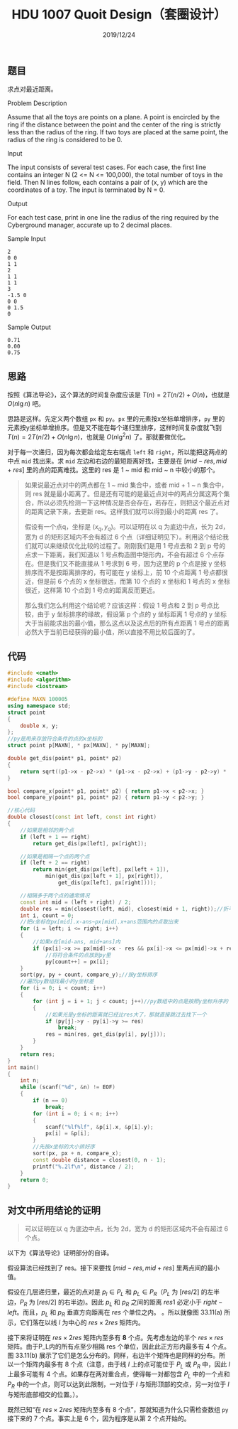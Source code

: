 ﻿---
title: HDU 1007 Quoit Design（套圈设计）
date: 2019/12/24
updated: 2019/12/24
category: 
- algorithm
tag: 
- C++
- algorithm
- 排列
- 分治与递归
- HDU
---
## 题目

求点对最近距离。

<!-- more -->

Problem Description

Assume that all the toys are points on a plane. A point is encircled by the ring if the distance between the point and the center of the ring is strictly less than the radius of the ring. If two toys are placed at the same point, the radius of the ring is considered to be 0.

Input

The input consists of several test cases. For each case, the first line contains an integer N (2 <= N <= 100,000), the total number of toys in the field. Then N lines follow, each contains a pair of (x, y) which are the coordinates of a toy. The input is terminated by N = 0.

Output

For each test case, print in one line the radius of the ring required by the Cyberground manager, accurate up to 2 decimal places.

Sample Input

```
2
0 0
1 1
2
1 1
1 1
3
-1.5 0
0 0
0 1.5
0
```

Sample Output

```
0.71
0.00
0.75
```

## 思路

按照《算法导论》，这个算法的时间复杂度应该是 $T(n) = 2T(n/2) + O(n)$，也就是 $O(n\lg{n})$ 吧。

思路是这样。先定义两个数组 `px` 和 `py`。`px` 里的元素按x坐标单增排序，`py` 里的元素按y坐标单增排序。但是又不能在每个递归里排序，这样时间复杂度就飞到 $T(n) = 2T(n/2) + O(n\lg{n})$，也就是 $O(n\lg^2{n})$ 了。那就要做优化。

对于每一次递归，因为每次都会给定左右端点 `left` 和 `right`，所以能把这两点的中点 `mid` 找出来。求 `mid` 左边和右边的最短距离好找，主要是在 $[mid-res, mid+res]$ 里的点的距离难找。这里的 res 是 1 ~ mid 和 mid ~ n 中较小的那个。

>如果说最近点对中的两点都在 1 ~ mid 集合中，或者 mid + 1 ~ n 集合中，则 res 就是最小距离了。但是还有可能的是最近点对中的两点分属这两个集合，所以必须先检测一下这种情况是否会存在，若存在，则把这个最近点对的距离记录下来，去更新 res。这样我们就可以得到最小的距离 res 了。
>
>假设有一个点q，坐标是 $(x_q, y_q)$。可以证明在以 q 为底边中点，长为 2d，宽为 d 的矩形区域内不会有超过 6 个点（详细证明见下）。利用这个结论我们就可以来继续优化比较的过程了。刚刚我们是用 1 号点去和 2 到 p 号的点求一下距离，我们知道以 1 号点构造图中矩形内，不会有超过 6 个点存在。但是我们又不能直接从 1 号求到 6 号，因为这里的 p 个点是按 y 坐标排序而不是按距离排序的，有可能在 y 坐标上，前 10 个点距离 1 号点都很近，但是前 6 个点的 x 坐标很远，而第 10 个点的 x 坐标和 1 号点的 x 坐标很近，这样第 10 个点到 1 号点的距离反而更近。
>
>那么我们怎么利用这个结论呢？应该这样：假设 1 号点和 2 到 p 号点比较，由于 y 坐标排序的缘故，假设第 p 个点的 y 坐标距离 1 号点的 y 坐标大于当前能求出的最小值，那么这点以及这点后的所有点距离 1 号点的距离必然大于当前已经获得的最小值，所以直接不用比较后面的了。

## 代码

```C++
#include <cmath>
#include <algorithm>
#include <iostream>

#define MAXN 100005
using namespace std;
struct point
{
    double x, y;
};
//py是用来存放符合条件的点的x坐标的
struct point p[MAXN], * px[MAXN], * py[MAXN];

double get_dis(point* p1, point* p2)
{
    return sqrt((p1->x - p2->x) * (p1->x - p2->x) + (p1->y - p2->y) * (p1->y - p2->y));
}

bool compare_x(point* p1, point* p2) { return p1->x < p2->x; }
bool compare_y(point* p1, point* p2) { return p1->y < p2->y; }

//核心代码
double closest(const int left, const int right)
{
    //如果是相邻的两个点
    if (left + 1 == right)
        return get_dis(px[left], px[right]);

    //如果是相隔一个点的两个点
    if (left + 2 == right)
        return min(get_dis(px[left], px[left + 1]),
            min(get_dis(px[left + 1], px[right]),
                get_dis(px[left], px[right])));

    //相隔多于两个点的通常情况
    const int mid = (left + right) / 2;
    double res = min(closest(left, mid), closest(mid + 1, right));//折半递归求解
    int i, count = 0;
    //把x坐标在px[mid].x-ans~px[mid].x+ans范围内的点取出来
    for (i = left; i <= right; i++)
    {
        //如果x在[mid-ans, mid+ans]内
        if (px[i]->x >= px[mid]->x - res && px[i]->x <= px[mid]->x + res)
            //将符合条件的点放到py里
            py[count++] = px[i];
    }
    sort(py, py + count, compare_y);//按y坐标排序
    //遍历py数组找最小的y坐标差
    for (i = 0; i < count; i++)
    {
        for (int j = i + 1; j < count; j++)//py数组中的点是按照y坐标升序的
        {
            //如果光是y坐标的距离就已经比res大了，那就直接跳过去找下一个
            if (py[j]->y - py[i]->y >= res)
                break;
            res = min(res, get_dis(py[i], py[j]));
        }
    }
    return res;
}
int main()
{
    int n;
    while (scanf("%d", &n) != EOF)
    {
        if (n == 0)
            break;
        for (int i = 0; i < n; i++)
        {
            scanf("%lf%lf", &p[i].x, &p[i].y);
            px[i] = &p[i];
        }
        //先按x坐标的大小排好序
        sort(px, px + n, compare_x);
        const double distance = closest(0, n - 1);
        printf("%.2lf\n", distance / 2);
    }
    return 0;
}
```

## 对文中所用结论的证明

> 可以证明在以 q 为底边中点，长为 2d，宽为 d 的矩形区域内不会有超过 6 个点。

以下为《算法导论》证明部分的自译。

假设算法已经找到了 res。接下来要找 $[mid-res, mid+res]$ 里两点间的最小值。

假设在几层递归里，最近的点对是 $p_l\in P_L$ 和 $p_L\in P_R$（$P_L$ 为 $[res/2]$ 的左半边，$P_R$ 为 $[res/2]$ 的右半边)。因此 $p_L$ 和 $p_R$ 之间的距离 $res1$ 必定小于 $right - left$。而且，$p_L$ 和 $p_R$ 垂直方向距离在 $res$ 个单位之内。
。所以就像图 33.11(a) 所示，它们落在以线 $l$ 为中心的 $res \times 2res$ 矩阵内。

接下来将证明在 $res \times 2res$ 矩阵内至多有 **8** 个点。先考虑左边的半个 $res \times res$ 矩阵。由于P_L内的所有点至少相隔 res 个单位，因此此正方形内最多有 4 个点。图 33.11(b) 展示了它们是怎么分布的。同样，右边半个矩阵也是同样的分布。所以一个矩阵内最多有 8 个点（注意，由于线 $l$ 上的点可能位于 $P_L$ 或 $P_R$ 中，因此 $l$ 上最多可能有 4 个点。如果存在两对重合点，使得每一对都包含 $P_L$ 中的一个点和 $P_R$ 中的一个点，则可以达到此限制，一对位于 $l$ 与矩形顶部的交点，另一对位于 $l$ 与矩形底部相交的位置。）。

既然已知“在 $res \times 2res$ 矩阵内至多有 8 个点”，那就知道为什么只需检查数组 `py` 接下来的 7 个点。事实上是 6 个，因为程序是从第 2 个点开始的。
